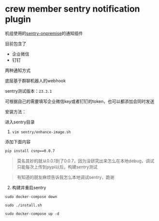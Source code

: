 crew member sentry notification plugin
===

机组使用的[sentry-onpremise](https://github.com/getsentry/onpremise)的通知插件

目前包含了

+ 企业微信
+ 钉钉

两种通知方式

底层基于群聊机器人的webhook

sentry测试版本：`23.3.1`

可根据自己的需要填写企业微信key或者钉钉的token，也可以都添加会同时发送

安装方法：

进入sentry目录

1. `vim sentry/enhance-image.sh` 

添加下面内容

```bash
pip install csnp==0.0.7
```

> 莫名其妙的就从0.0.1到了0.0.7，因为没研究出来怎么在本地debug，调试只能每次上传到pypi以后，构建sentry测试

> 有知道的朋友麻烦告诉我怎么本地调试sentry，跪谢

2. 构建并重启sentry

`sudo docker-compose down`

`sudo ./install.sh`

`sudo docker-compose up -d`
